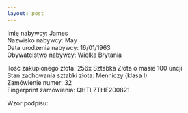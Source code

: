 ```yaml
---
layout: post
---
```


Imię nabywcy: James  
Nazwisko nabywcy: May  
Data urodzenia nabywcy: 16/01/1963  
Obywatelstwo nabywcy: Wielka Brytania  

Ilość zakupionego złota: 256x Sztabka Złota o masie 100 uncji  
Stan zachowania sztabki złota: Menniczy (klasa I)  
Zamówienie numer: 32  
Fingerprint zamówienia: QHTLZTHF200821  

Wzór podpisu:
[](/media/.png)